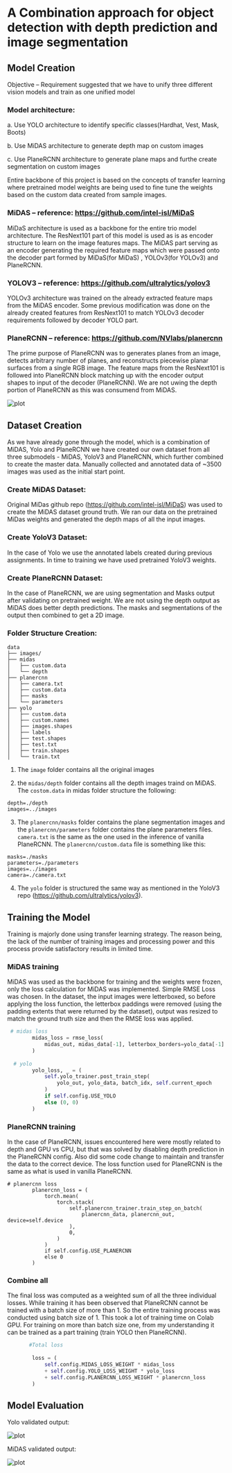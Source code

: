 # A Combination approach for object detection with depth prediction and image segmentation

 ## Model Creation 
   Objective – Requirement suggested that we have to unify three different vision models and train as one unified model

### Model architecture:

  a. Use YOLO architecture to identify specific classes(Hardhat, Vest, Mask, Boots)
  
  b. Use MiDAS architecture to generate depth map on custom images
  
  c. Use PlaneRCNN architecture to generate plane maps and furthe create segmentation on custom images

Entire backbone of this project is based on the concepts of transfer learning where pretrained model weights are being used to fine tune the weights based on the custom data created from sample images.

### MiDAS – reference: https://github.com/intel-isl/MiDaS

MiDaS architecture is used as a backbone for the entire trio model architecture. The ResNext101 part of this model is used as is as encoder structure to learn on the image features maps. The MiDAS part serving as an encoder generating the required feature maps which were passed onto the decoder part formed by MiDaS(for MiDaS) , YOLOv3(for YOLOv3) and PlaneRCNN.

### YOLOV3 – reference: https://github.com/ultralytics/yolov3

YOLOv3 architecture was trained on the already extracted feature maps from the MiDAS encoder. Some previous modification was done on the already created features from
ResNext101 to match YOLOv3 decoder requirements followed by decoder YOLO part.

### PlaneRCNN – reference: https://github.com/NVlabs/planercnn

The prime purpose of PlaneRCNN was to generates planes from an image, detects arbitrary number of planes, and reconstructs piecewise planar surfaces from a single RGB image. The feature maps from the ResNext101 is followed into PlaneRCNN block matching up with the encoder output shapes to input of the decoder (PlaneRCNN). We are not uwing the depth portion of PlaneRCNN as this was consumend from MiDAS.  

![plot](model1.PNG) 

## Dataset Creation

As we have already gone through the model, which is a combination of MiDAS, Yolo and PlaneRCNN we have created our own dataset from all three submodels - MiDAS, YoloV3 and PlaneRCNN, which further combined to create the master data.  Manually collected and annotated data of ~3500 images was used as the initial start point. 

### Create MiDAS Dataset:

Original MiDas github repo (https://github.com/intel-isl/MiDaS) was used to create the MiDAS dataset ground truth. We ran our data on the pretrained MiDas weights and generated the depth maps of all the input images. 

### Create YoloV3 Dataset:

In the case of Yolo we use the annotated labels created during previous assignments. In time to training we have used pretrained YoloV3 weights.

### Create PlaneRCNN Dataset:

In the case of PlaneRCNN, we are using segmentation and Masks output after validating on pretrained weight. We are not using the depth output as MiDAS does better depth predictions. The masks and segmentations of the output then combined to get a 2D image.

### Folder Structure Creation: 
 
 ```
 data
├── images/
├── midas
│   ├── custom.data
│   └── depth
├── planercnn
│   ├── camera.txt
│   ├── custom.data
│   ├── masks
│   └── parameters
├── yolo
│   ├── custom.data
│   ├── custom.names
│   ├── images.shapes
│   ├── labels
│   ├── test.shapes
│   ├── test.txt
│   ├── train.shapes
│   └── train.txt

```

 1. The ```image``` folder contains all the original images
 
 2. the ```midas/depth``` folder contains all the depth images traind on MiDAS. The ```costom.data``` in midas folder structure the following:

 ```
 depth=./depth
images=../images
```

3. The ```planercnn/masks``` folder contains the plane segmentation images and the ```planercnn/parameters``` folder contains the plane parameters files. ```camera.txt``` is the same as the one used in the inference of vanilla PlaneRCNN. The ```planercnn/custom.data``` file is something like this:

```
masks=./masks
parameters=./parameters
images=../images
camera=./camera.txt
```

4. The ```yolo``` folder is structured the same way as mentioned in the YoloV3 repo (https://github.com/ultralytics/yolov3).

## Training the Model

Training is majorly done using transfer learning strategy. The reason being, the lack of the number of training images and processing power and this process provide satisfactory results in limited time. 
 
### MiDAS training

MiDAS was used as the backbone for training and the weights were frozen, only the loss calculation for MiDAS was implemented. Simple RMSE Loss was chosen. In the dataset, the input images were letterboxed, so before applying the loss function, the letterbox paddings were removed (using the padding extents that were returned by the dataset), output was resized to match the ground truth size and then the RMSE loss was applied.

```python
 # midas loss
        midas_loss = rmse_loss(
            midas_out, midas_data[-1], letterbox_borders=yolo_data[-1]
        )
        
  # yolo
        yolo_loss, _ = (
            self.yolo_trainer.post_train_step(
                yolo_out, yolo_data, batch_idx, self.current_epoch
            )
            if self.config.USE_YOLO
            else (0, 0)
        )
```

### PlaneRCNN training

In the case of PlaneRCNN, issues encountered here were mostly related to depth and GPU vs CPU, but that was solved by disabling depth prediction in the PlaneRCNN config. Also did some code change to maintain and transfer the data to the correct device. The loss function used for PlaneRCNN is the same as what is used in vanilla PlaneRCNN.

```
# planercnn loss
        planercnn_loss = (
            torch.mean(
                torch.stack(
                    self.planercnn_trainer.train_step_on_batch(
                        planercnn_data, planercnn_out, device=self.device
                    ),
                    0,
                )
            )
            if self.config.USE_PLANERCNN
            else 0
        )
```
 
### Combine all

The final loss was computed as a weighted sum of all the three individual losses. While training it has been observed that PlaneRCNN cannot be trained with a batch size of more than 1. So the entire training process was conducted using batch size of 1. This took a lot of training time on Colab GPU. For training on more than batch size one, from my understanding it can be trained as a part training (train YOLO then PlaneRCNN). 

``` python
       #Total loss
       
        loss = (
            self.config.MIDAS_LOSS_WEIGHT * midas_loss
            + self.config.YOLO_LOSS_WEIGHT * yolo_loss
            + self.config.PLANERCNN_LOSS_WEIGHT * planercnn_loss
        )
```

## Model Evaluation

Yolo validated output:

![plot](YoloOut.png) 

MiDAS validated output:

![plot](midas.png) 
